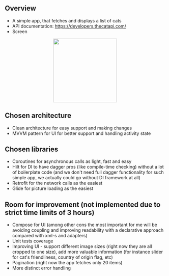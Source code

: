 ## Overview
* A simple app, that fetches and displays a list of cats
* API documentation: https://developers.thecatapi.com/
* Screen
<div align = "center">
    <img src="https://github.com/coyul/CatsApp/assets/26003155/49ebb6ca-b5fc-4ee6-8307-2b7ca397c3c0" width="200">
</div>

## Chosen architecture
* Clean architecture for easy support and making changes
* MVVM pattern for UI for better support and handling activity state

## Chosen libraries
* Coroutines for asynchronous calls as light, fast and easy
* Hilt for DI to have dagger pros (like compile-time checking) without a lot of boilerplate code (and we don't need full dagger functionality for such simple app, we actually could go without DI framework at all)
* Retrofit for the network calls as the easiest
* Glide for picture loading as the easiest

## Room for improvement (not implemented due to strict time limits of 3 hours)
* Compose for UI (among other cons the most important for me will be avoiding coupling and improving readability with a declarative approach compared with xml-s and adapters)
* Unit tests coverage
* Improving UI - support different image sizes (right now they are all cropped to one size), add more valuable information (for instance slider for cat's friendliness, country of origin flag, etc)
* Pagination (right now the app fetches only 20 items)
* More distinct error handling